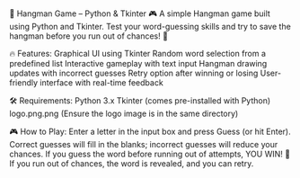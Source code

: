 🎩 Hangman Game – Python & Tkinter 🎮
A simple Hangman game built using Python and Tkinter. Test your word-guessing skills and try to save the hangman before you run out of chances! 🚀

🔥 Features:
Graphical UI using Tkinter
Random word selection from a predefined list
Interactive gameplay with text input
Hangman drawing updates with incorrect guesses
Retry option after winning or losing
User-friendly interface with real-time feedback

🛠 Requirements:
Python 3.x
Tkinter (comes pre-installed with Python)
logo.png.png (Ensure the logo image is in the same directory)

🎮 How to Play:
Enter a letter in the input box and press Guess (or hit Enter).
Correct guesses will fill in the blanks; incorrect guesses will reduce your chances.
If you guess the word before running out of attempts, YOU WIN! 🎉
If you run out of chances, the word is revealed, and you can retry.

